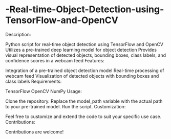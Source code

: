 # -Real-time-Object-Detection-using-TensorFlow-and-OpenCV
Description:

Python script for real-time object detection using TensorFlow and OpenCV
Utilizes a pre-trained deep learning model for object detection
Provides visual representation of detected objects, bounding boxes, class labels, and confidence scores in a webcam feed
Features:

Integration of a pre-trained object detection model
Real-time processing of webcam feed
Visualization of detected objects with bounding boxes and class labels
Requirements:

TensorFlow
OpenCV
NumPy
Usage:

Clone the repository.
Replace the model_path variable with the actual path to your pre-trained model.
Run the script.
Customization:

Feel free to customize and extend the code to suit your specific use case.
Contributions:

Contributions are welcome!
